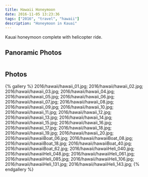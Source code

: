 ```yaml
---
title: Hawaii Honeymoon
date: 2016-11-05 13:23:36
tags: ["2016", "travel", "hawaii"]
description: "Honeymoon in Kauai"
---
```

Kauai honeymoon complete with helicopter ride.

## Panoramic Photos

<a href="http://willprogramforfood.com/photos/Kauai-honeymoon/"><img alt="" class="photo"  src="http://willprogramforfood.com/photos/pics/panoramic/2016/hawaii/thumb/hawaiiPano_03.jpg" alt=""/></a>

## Photos

{% gallery %}
2016/hawaii/hawaii_01.jpg;
2016/hawaii/hawaii_02.jpg;
2016/hawaii/hawaii_03.jpg;
2016/hawaii/hawaii_04.jpg;
2016/hawaii/hawaii_05.jpg;
2016/hawaii/hawaii_06.jpg;
2016/hawaii/hawaii_07.jpg;
2016/hawaii/hawaii_08.jpg;
2016/hawaii/hawaii_09.jpg;
2016/hawaii/hawaii_10.jpg;
2016/hawaii/hawaii_11.jpg;
2016/hawaii/hawaii_12.jpg;
2016/hawaii/hawaii_13.jpg;
2016/hawaii/hawaii_14.jpg;
2016/hawaii/hawaii_15.jpg;
2016/hawaii/hawaii_16.jpg;
2016/hawaii/hawaii_17.jpg;
2016/hawaii/hawaii_18.jpg;
2016/hawaii/hawaii_19.jpg;
2016/hawaii/hawaii_20.jpg;
2016/hawaii/hawaiiBoat_06.jpg;
2016/hawaii/hawaiiBoat_08.jpg;
2016/hawaii/hawaiiBoat_18.jpg;
2016/hawaii/hawaiiBoat_40.jpg;
2016/hawaii/hawaiiBoat_62.jpg;
2016/hawaii/hawaiiHeli_040.jpg;
2016/hawaii/hawaiiHeli_048.jpg;
2016/hawaii/hawaiiHeli_061.jpg;
2016/hawaii/hawaiiHeli_085.jpg;
2016/hawaii/hawaiiHeli_106.jpg;
2016/hawaii/hawaiiHeli_131.jpg;
2016/hawaii/hawaiiHeli_143.jpg;
{% endgallery %}
